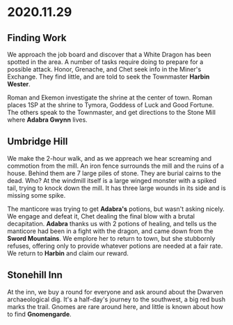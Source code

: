 # 2020.11.29

## Finding Work

We approach the job board and discover that a White Dragon has been spotted in the area. A number of tasks require doing to prepare for a possible attack. Honor, Grenache, and Chet seek info in the Miner's Exchange. They find little, and are told to seek the Townmaster **Harbin Wester**.

Roman and Ekemon investigate the shrine at the center of town. Roman places 1SP at the shrine to Tymora, Goddess of Luck and Good Fortune. The others speak to the Townmaster, and get directions to the Stone Mill where **Adabra Gwynn** lives.

## Umbridge Hill

We make the 2-hour walk, and as we appreach we hear screaming and commotion from the mill. An iron fence surrounds the mill and the ruins of a house. Behind them are 7 large piles of stone. They are burial cairns to the dead. Who? At the windmill itself is a large winged monster with a spiked tail, trying to knock down the mill. It has three large wounds in its side and is missing some spike.

The manticore was trying to get **Adabra's** potions, but wasn't asking nicely. We engage and defeat it, Chet dealing the final blow with a brutal decapitation. **Adabra** thanks us with 2 potions of healing, and tells us the manticore had been in a fight with the dragon, and came down from the **Sword Mountains**. We emplore her to return to town, but she stubbornly refuses, offering only to provide whatever potions are needed at a fair rate. We return to **Harbin** and claim our reward.

## Stonehill Inn

At the inn, we buy a round for everyone and ask around about the Dwarven archaeological dig. It's a half-day's journey to the southwest, a big red bush marks the trail. Gnomes are rare around here, and little is known about how to find **Gnomengarde**.
